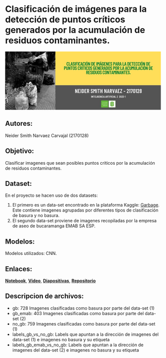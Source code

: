 # Clasificación de imágenes para la detección de puntos críticos generados por la acumulación de residuos contaminantes.
![Clasificación de imágenes para la detección de puntos críticos generados por la acumulación de residuos contaminantes.](/logo.jpg)

## Autores:
Neider Smith Narvaez Carvajal (2170128)

## Objetivo:
Clasificar imagenes que sean posibles puntos criticos por la acumulación de residuos contaminantes.

## Dataset:
En el proyecto se hacen uso de dos datasets:
1) El primero es un data-set encontrado en la plataforma Kaggle: [Garbage](https://www.kaggle.com/datasets/apremeyan/garbage). Este contiene imagenes agrupadas por diferentes tipos de clasificación de basura y no basura.
2) El segundo data-set proviene de imagenes recopiladas por la empresa de aseo de bucaramanga EMAB SA ESP.

## Modelos:
Modelos utilizados: CNN.

## Enlaces:
[**Notebook**](Proyecto_IA2.ipynb), [**Video**](https://youtu.be/nfRQczDR_mE), [**Diapositivas**](Presentación_proyecto_IA_2.pdf), [**Repositorio**](https://github.com/NeiderSmith/gb_vs_nogb)

## Descripcion de archivos:
- gb: 728 Imagenes clasificadas como basura por parte del data-set (1)
- gb_emab: 403 Imagenes clasificadas como basura por parte del data-set (2)
- no_gb: 759 Imagenes clasificadas como basura por parte del data-set (1)
- labels_gb_vs_no_gb: Labels que apuntan a la dirección de imagenes del data-set (1) e imagenes no basura y su etiqueta
- labels_gb_emab_vs_no_gb: Labels que apuntan a la dirección de imagenes del data-set (2) e imagenes no basura y su etiqueta
